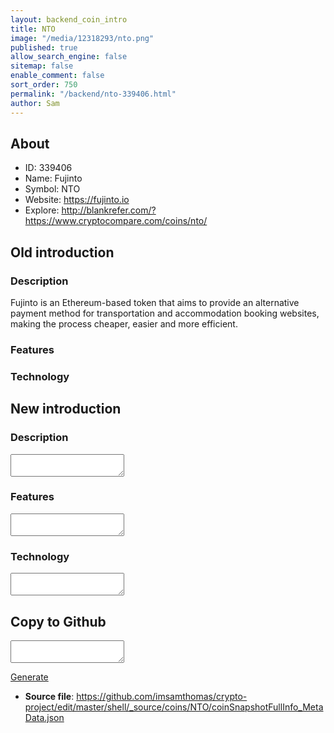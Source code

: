 ```yaml
---
layout: backend_coin_intro
title: NTO
image: "/media/12318293/nto.png"
published: true
allow_search_engine: false
sitemap: false
enable_comment: false
sort_order: 750
permalink: "/backend/nto-339406.html"
author: Sam
---
```


## About

- ID: 339406
- Name: Fujinto
- Symbol: NTO
- Website: https://fujinto.io
- Explore: http://blankrefer.com/?https://www.cryptocompare.com/coins/nto/


## Old introduction

### Description

<p>Fujinto is an Ethereum-based token that aims to provide an alternative payment method for transportation and accommodation booking websites, making the process cheaper, easier and more efficient.</p>

### Features


### Technology




## New introduction


### Description
<textarea id="meta_description" name="description"></textarea>

### Features
<textarea id="meta_features" name="features"></textarea>

### Technology
<textarea id="meta_technology" name="technology"></textarea>


## Copy to Github

<textarea id="coinsnapshotfullinfo_metadata"></textarea>

<a href="#gen" onclick="generateMetaDatJson()">Generate</a>

- **Source file**: <a href="https://github.com/imsamthomas/crypto-project/edit/master/shell/_source/coins/NTO/coinSnapshotFullInfo_MetaData.json">https://github.com/imsamthomas/crypto-project/edit/master/shell/_source/coins/NTO/coinSnapshotFullInfo_MetaData.json</a>

